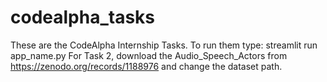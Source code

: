 # codealpha_tasks
These are the CodeAlpha Internship Tasks. To run them type: streamlit run app_name.py
For Task 2, download the Audio_Speech_Actors from https://zenodo.org/records/1188976 and change the dataset path.

